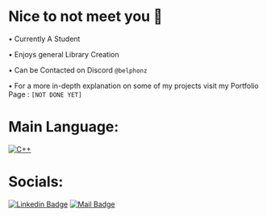 # Nice to not meet you 👋

• Currently A Student

• Enjoys general Library Creation

• Can be Contacted on Discord `@belphonz`

• For a more in-depth explanation on some of my projects visit my Portfolio Page : `[NOT DONE YET]`

# Main Language:
[![C++](https://img.shields.io/badge/C%2B%2B-00599C?style=for-the-badge&logo=c%2B%2B&logoColor=white)](https://www.learncpp.com/)

# Socials:

[![Linkedin Badge](https://img.shields.io/badge/-EchoYin-0e76a8?style=flat&labelColor=0e76a8&logo=linkedin&logoColor=white)](https://www.linkedin.com/in/aethel-crown/) [![Mail Badge](https://img.shields.io/badge/-SendMeEmail-c0392b?style=flat&labelColor=c0392b&logo=gmail&logoColor=white)](mailto:aethel.crown@gamil.com)


